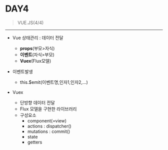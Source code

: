 # DAY4

> VUE.JS(4/4)
 --- 
 * Vue 상태관리 : 데이터 전달
    - **props**(부모>자식)
    - **이벤트**(자식>부모)
    - **Vuex**(Flux모델)

 * 이벤트발생
    - this.$emit(이벤트명,인자1,인자2,...)

 * Vuex
    - 단방향 데이터 전달
    - Flux 모델을 구현한 라이브러리
    - 구성요소
      + component(=view)
      + actions : dispatcher()
      + mutations : commit()
      + state
      + getters



 